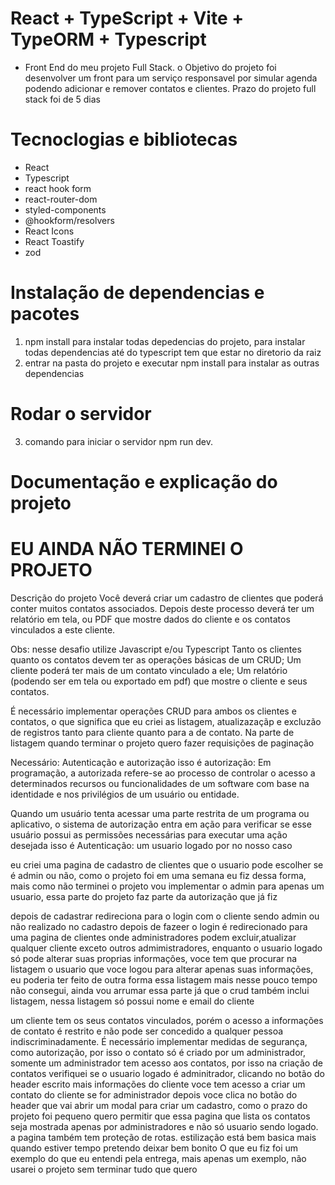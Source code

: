 # React + TypeScript + Vite + TypeORM + Typescript
- Front End do meu projeto Full Stack. o Objetivo do projeto foi desenvolver um front para um serviço responsavel por simular agenda podendo adicionar e remover contatos e clientes. Prazo do projeto full stack foi de 5 dias

# Tecnoclogias e bibliotecas
- React
- Typescript
- react hook form
- react-router-dom
- styled-components
- @hookform/resolvers
- React Icons
- React Toastify
- zod
 # Instalação de dependencias e pacotes
1. npm install para instalar todas depedencias do projeto, para instalar todas dependencias até do typescript tem que estar no 
diretorio da raiz
2. entrar na pasta do projeto e executar npm install para instalar as outras dependencias

# Rodar o servidor
3. comando para iniciar o servidor npm run dev.

# Documentação e explicação do projeto
# EU AINDA NÃO TERMINEI O PROJETO
Descrição do projeto
Você deverá criar um cadastro de clientes que poderá conter muitos contatos associados. Depois deste processo deverá ter um relatório em tela, ou PDF que mostre dados do cliente e os contatos vinculados a este cliente.

Obs: nesse desafio utilize Javascript e/ou Typescript
Tanto os clientes quanto os contatos devem ter as operações básicas de um CRUD;
Um cliente poderá ter mais de um contato vinculado a ele;
Um relatório (podendo ser em tela ou exportado em pdf) que mostre o cliente e seus contatos.

É necessário implementar operações CRUD para ambos os clientes e contatos, o que significa que eu criei as listagem, atualizazaçãp e excluzão de registros tanto para cliente quanto para a de contato. Na parte de listagem quando terminar o projeto quero fazer requisições
de paginação

Necessário:
Autenticação e autorização
isso é autorização: Em programação, a autorizada refere-se ao processo de controlar o acesso a determinados recursos ou funcionalidades de um software com base na identidade e nos privilégios de um usuário ou entidade.

Quando um usuário tenta acessar uma parte restrita de um programa ou aplicativo, o sistema de autorização entra em ação para verificar se esse usuário possui as permissões necessárias para executar uma ação desejada
isso é Autenticação: um usuario logado por no nosso caso

eu criei uma pagina de cadastro de clientes que o usuario pode escolher se é admin ou não, como o projeto foi em uma semana eu fiz dessa
forma, mais como não terminei o projeto vou implementar o admin para apenas um usuario, essa parte do projeto faz parte da autorização 
que já fiz

depois de cadastrar redireciona para o login com o cliente sendo admin ou não realizado no cadastro
depois de fazeer o login é redirecionado para uma pagina de clientes onde administradores podem excluir,atualizar qualquer cliente exceto outros admimistradores, enquanto o usuario logado só pode alterar suas proprias informações, voce tem que procurar na listagem o usuario 
que voce logou para alterar apenas suas informações, eu poderia ter feito de outra forma essa listagem mais nesse pouco tempo não consegui, ainda vou arrumar essa parte já que o crud também inclui listagem, nessa listagem só possui nome e email do cliente

um cliente tem os seus contatos vinculados, porém o acesso a informações de contato é restrito e não pode ser concedido a qualquer pessoa indiscriminadamente. É necessário implementar medidas de segurança, como autorização, por isso o contato só é criado por um administrador,
somente um administrador tem acesso aos contatos, por isso na criação de contatos verifiquei se o usuario logado é adminitrador, clicando 
no botão do header escrito mais informações do cliente voce tem acesso a criar um contato do cliente  se for administrador
depois voce clica no botão do header que vai abrir um modal para criar um cadastro, como o prazo do projeto foi pequeno quero permitir que essa pagina que lista os contatos seja mostrada apenas por administradores e não só usuario sendo logado.
a pagina também tem proteção de rotas.
estilização está bem basica mais quando estiver tempo pretendo deixar bem bonito
O que eu fiz foi um exemplo do que eu entendi pela entrega, mais apenas um exemplo, não usarei o projeto sem terminar tudo que quero 



   
